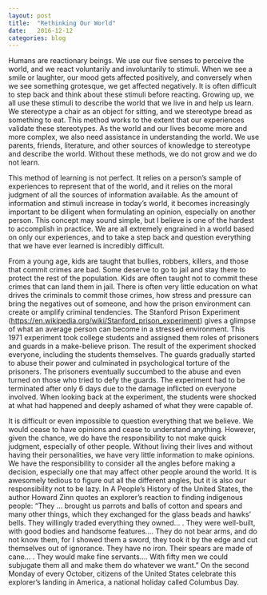 ```yaml
---
layout: post
title:  "Rethinking Our World"
date:   2016-12-12
categories: blog
---
```


Humans are reactionary beings.  We use our five senses to perceive the world, and we react voluntarily and involuntarily to stimuli.  When we see a smile or laughter, our mood gets affected positively, and conversely when we see something grotesque, we get affected negatively.  It is often difficult to step back and think about these stimuli before reacting.  Growing up, we all use these stimuli to describe the world that we live in and help us learn.  We stereotype a chair as an object for sitting, and we stereotype bread as something to eat.  This method works to the extent that our experiences validate these stereotypes.  As the world and our lives become more and more complex, we also need assistance in understanding the world.  We use parents, friends, literature, and other sources of knowledge to stereotype and describe the world.  Without these methods, we do not grow and we do not learn.

This method of learning is not perfect.  It relies on a person’s sample of experiences to represent that of the world, and it relies on the moral judgment of all the sources of information available.  As the amount of information and stimuli increase in today’s world, it becomes increasingly important to be diligent when formulating an opinion, especially on another person.  This concept may sound simple, but I believe is one of the hardest to accomplish in practice.  We are all extremely engrained in a world based on only our experiences, and to take a step back and question everything that we have ever learned is incredibly difficult. 

 From a young age, kids are taught that bullies, robbers, killers, and those that commit crimes are bad.  Some deserve to go to jail and stay there to protect the rest of the population.  Kids are often taught not to commit these crimes that can land them in jail.  There is often very little education on what drives the criminals to commit those crimes, how stress and pressure can bring the negatives out of someone, and how the prison environment can create or amplify criminal tendencies.    The Stanford Prison Experiment (https://en.wikipedia.org/wiki/Stanford_prison_experiment) gives a glimpse of what an average person can become in a stressed environment.  This 1971 experiment took college students and assigned them roles of prisoners and guards in a make-believe prison.  The result of the experiment shocked everyone, including the students themselves.  The guards gradually started to abuse their power and culminated in psychological torture of the prisoners.  The prisoners eventually succumbed to the abuse and even turned on those who tried to defy the guards.  The experiment had to be terminated after only 6 days due to the damage inflicted on everyone involved.   When looking back at the experiment, the students were shocked at what had happened and deeply ashamed of what they were capable of.

 It is difficult or even impossible to question everything that we believe.  We would cease to have opinions and cease to understand anything.  However, given the chance, we do have the responsibility to not make quick judgment, especially of other people.  Without living their lives and without having their personalities, we have very little information to make opinions.  We have the responsibility to consider all the angles before making a decision, especially one that may affect other people around the world.  It is awesomely tedious to figure out all the different angles, but it is also our responsibility not to be lazy.  In A People’s History of the United States, the author Howard Zinn quotes an explorer’s reaction to finding indigenous people: “They … brought us parrots and balls of cotton and spears and many other things, which they exchanged for the glass beads and hawks’ bells. They willingly traded everything they owned… . They were well-built, with good bodies and handsome features…. They do not bear arms, and do not know them, for I showed them a sword, they took it by the edge and cut themselves out of ignorance. They have no iron. Their spears are made of cane… . They would make fine servants…. With fifty men we could subjugate them all and make them do whatever we want.” On the second Monday of every October, citizens of the United States celebrate this explorer’s landing in America, a national holiday called Columbus Day.  
















